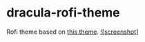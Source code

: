 # dracula-rofi-theme
Rofi theme based on [this theme](https://github.com/dracula/rofi).
[![screenshot]](rofi_screenshot.png)
